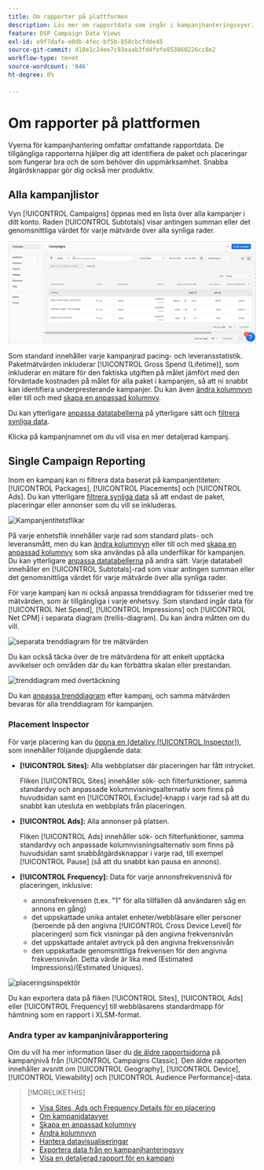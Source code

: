 ```yaml
---
title: Om rapporter på plattformen
description: Läs mer om rapportdata som ingår i kampanjhanteringsvyer.
feature: DSP Campaign Data Views
exl-id: e9f7dafe-e0db-4fec-bf5b-858cbcfdde45
source-git-commit: d10e1c24ee7c93eaab3fd4fefe853860226cc8e2
workflow-type: tm+mt
source-wordcount: '646'
ht-degree: 0%

---
```


# Om rapporter på plattformen

<!-- rename "About Performance Reports in Campaign Management Views?" -->
Vyerna för kampanjhantering omfattar omfattande rapportdata. De tillgängliga rapporterna hjälper dig att identifiera de paket och placeringar som fungerar bra och de som behöver din uppmärksamhet. Snabba åtgärdsknappar gör dig också mer produktiv.

## Alla kampanjlistor

Vyn [!UICONTROL Campaigns] öppnas med en lista över alla kampanjer i ditt konto. Raden [!UICONTROL Subtotals] visar antingen summan eller det genomsnittliga värdet för varje mätvärde över alla synliga rader.

![Kampanjlista](/help/dsp/assets/campaigns-list.png)

Som standard innehåller varje kampanjrad pacing- och leveransstatistik. Paketmätvärden inkluderar [!UICONTROL Gross Spend (Lifetime)], som inkluderar en mätare för den faktiska utgiften på målet jämfört med den förväntade kostnaden på målet för alla paket i kampanjen, så att ni snabbt kan identifiera underpresterande kampanjer. Du kan även [ändra kolumnvyn](column-view-change.md) eller till och med [skapa en anpassad kolumnvy](column-view-create.md).

Du kan ytterligare [anpassa datatabellerna](campaign-data-views-about.md) på ytterligare sätt och [filtrera synliga data](campaign-data-filter.md).

Klicka på kampanjnamnet om du vill visa en mer detaljerad kampanj.

## Single Campaign Reporting

Inom en kampanj kan ni filtrera data baserat på kampanjentiteten: [!UICONTROL Packages], [!UICONTROL Placements] och [!UICONTROL Ads]. Du kan ytterligare [filtrera synliga data](campaign-data-filter.md) så att endast de paket, placeringar eller annonser som du vill se inkluderas.

![Kampanjentitetsflikar](/help/dsp/assets/campaign-subtabs.png)

På varje enhetsflik innehåller varje rad som standard plats- och leveransmått, men du kan [ändra kolumnvyn](column-view-change.md) eller till och med [skapa en anpassad kolumnvy](column-view-create.md) som ska användas på alla underflikar för kampanjen. Du kan ytterligare [anpassa datatabellerna](campaign-data-views-about.md) på andra sätt. Varje datatabell innehåller en [!UICONTROL Subtotals]-rad som visar antingen summan eller det genomsnittliga värdet för varje mätvärde över alla synliga rader.

För varje kampanj kan ni också anpassa trenddiagram för tidsserier med tre mätvärden, som är tillgängliga i varje enhetsvy. Som standard ingår data för [!UICONTROL Net Spend], [!UICONTROL Impressions] och [!UICONTROL Net CPM] i separata diagram (trellis-diagram). Du kan ändra måtten om du vill.

![separata trenddiagram för tre mätvärden](/help/dsp/assets/trend-chart-separate.png)

Du kan också täcka över de tre mätvärdena för att enkelt upptäcka avvikelser och områden där du kan förbättra skalan eller prestandan.

![trenddiagram med övertäckning](/help/dsp/assets/trend-chart.png)

Du kan [anpassa trenddiagram](campaign-data-visualization-manage.md) efter kampanj, och samma mätvärden bevaras för alla trenddiagram för kampanjen.

### Placement Inspector

För varje placering kan du [öppna en (detaljvy [!UICONTROL Inspector])](placement-details-view.md), som innehåller följande djupgående data:

* **[!UICONTROL Sites]:** Alla webbplatser där placeringen har fått intrycket.

   Fliken [!UICONTROL Sites] innehåller sök- och filterfunktioner, samma standardvy och anpassade kolumnvisningsalternativ som finns på huvudsidan samt en [!UICONTROL Exclude]-knapp i varje rad så att du snabbt kan utesluta en webbplats från placeringen.

* **[!UICONTROL Ads]:** Alla annonser på platsen.

   Fliken [!UICONTROL Ads] innehåller sök- och filterfunktioner, samma standardvy och anpassade kolumnvisningsalternativ som finns på huvudsidan samt snabbåtgärdsknappar i varje rad, till exempel [!UICONTROL Pause] (så att du snabbt kan pausa en annons).

* **[!UICONTROL Frequency]:** Data för varje annonsfrekvensnivå för placeringen, inklusive:
   * annonsfrekvensen (t.ex. &quot;1&quot; för alla tillfällen då användaren såg en annons en gång)
   * det uppskattade unika antalet enheter/webbläsare eller personer (beroende på den angivna [!UICONTROL Cross Device Level] för placeringen) som fick visningar på den angivna frekvensnivån
   * det uppskattade antalet avtryck på den angivna frekvensnivån
   * den uppskattade genomsnittliga frekvensen för den angivna frekvensnivån. Detta värde är lika med (Estimated Impressions)/(Estimated Uniques).

![placeringsinspektör](/help/dsp/assets/placement-inspector-sites.png)

Du kan exportera data på fliken [!UICONTROL Sites], [!UICONTROL Ads] eller [!UICONTROL Frequency] till webbläsarens standardmapp för hämtning som en rapport i XLSM-format.

### Andra typer av kampanjnivårapportering

Om du vill ha mer information läser du [de äldre rapportsidorna](/help/dsp/campaign-management/campaigns/campaign-view-report.md) på kampanjnivå från [!UICONTROL Campaigns Classic]. Den äldre rapporten innehåller avsnitt om [!UICONTROL Geography], [!UICONTROL Device], [!UICONTROL Viewability] och [!UICONTROL Audience Performance]-data.

>[!MORELIKETHIS]
>
>* [Visa Sites, Ads och Frequency Details för en placering](placement-details-view.md)
>* [Om kampanjdatavyer](campaign-data-views-about.md)
>* [Skapa en anpassad kolumnvy](column-view-create.md)
>* [Ändra kolumnvyn](column-view-change.md)
>* [Hantera datavisualiseringar](campaign-data-visualization-manage.md)
>* [Exportera data från en kampanjhanteringsvy](campaign-export-data.md)
>* [Visa en detaljerad rapport för en kampanj](/help/dsp/campaign-management/campaigns/campaign-view-report.md)

